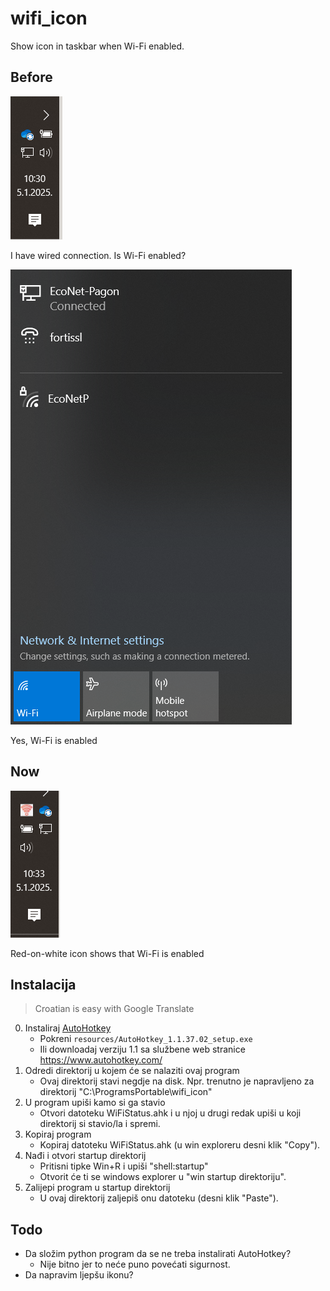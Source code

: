 # wifi_icon
Show icon in taskbar when Wi-Fi enabled.

## Before
![I have wired connection. Is Wi-Fi enabled?](resources/Taskbar_wo_icon.png)

I have wired connection. Is Wi-Fi enabled?

![Yes, Wi-Fi is enabled](resources/wifi_on.png)

Yes, Wi-Fi is enabled

## Now
![Icon shows Wi-Fi enabled](resources/Taskbar_with_icon.png)

Red-on-white icon shows that Wi-Fi is enabled

## Instalacija
> Croatian is easy with Google Translate

0. Instaliraj [AutoHotkey](https://www.autohotkey.com/)
   - Pokreni `resources/AutoHotkey_1.1.37.02_setup.exe`
   - Ili downloadaj verziju 1.1 sa službene web stranice https://www.autohotkey.com/
1. Odredi direktorij u kojem će se nalaziti ovaj program
   - Ovaj direktorij stavi negdje na disk.
    Npr. trenutno je napravljeno za direktorij "C:\ProgramsPortable\wifi_icon"
2. U program upiši kamo si ga stavio
   - Otvori datoteku WiFiStatus.ahk i u njoj u drugi redak upiši u koji direktorij si stavio/la i spremi.
3. Kopiraj program
   - Kopiraj datoteku WiFiStatus.ahk (u win exploreru desni klik "Copy").
4. Nađi i otvori startup direktorij
   - Pritisni tipke Win+R i upiši "shell:startup"
   - Otvorit će ti se windows explorer u "win startup direktoriju".
5. Zalijepi program u startup direktorij
   - U ovaj direktorij zaljepiš onu datoteku (desni klik "Paste").

## Todo
- Da složim python program da se ne treba instalirati AutoHotkey?
  - Nije bitno jer to neće puno povećati sigurnost.
- Da napravim ljepšu ikonu?